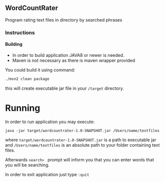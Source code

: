## WordCountRater

Program rating text files in directory by searched phrases

### Instructions

#### Building
- In order to build application JAVA8 or newer is needed. 
- Maven is not necessary as there is maven wrapper provided

You could build it using command: 
```bash
./mvn2 clean package
```
this will create executable jar file in your `/target` directory.

# Running

In order to run application you may execute:

 ```
 java -jar target/wordcountrater-1.0-SNAPSHOT.jar /Users/name/textfiles
 ```
 
 where `target/wordcountrater-1.0-SNAPSHOT.jar` is a path to executable jar and
 `/Users/name/textfiles` is an absolute path to your folder containing text files.
 
 Afterwards `search> ` prompt will inform you that you can enter words that you will be searching. 
 
 In order to exit application just type `:quit`
  